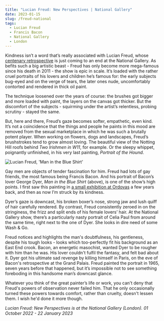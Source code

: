 ```yaml
---
title: "Lucian Freud: New Perspectives | National Gallery"
date: 2023-01-15
slug: /freud-national
tags:
  - Lucian Freud
  - Francis Bacon
  - National Gallery
  - London
---
```


Kindness isn’t a word that’s really associated with Lucian Freud, whose [centenary retrospective](https://www.nationalgallery.org.uk/exhibitions/the-credit-suisse-exhibition-lucian-freud-new-perspectives) is just coming to an end at the National Gallery. As befits such a big artistic beast - Freud has only become more mega-famous since his death in 2011 - the show is epic in scale. It’s loaded with the rather cruel portraits of his lovers and children he’s famous for: the early subjects bug-eyed and on the verge of tears, the later ones nude, uncomfortably contorted and rendered in thick oil paint. 

The technique loosened over the years of course: the brushes got bigger and more loaded with paint, the layers on the canvas got thicker. But the discomfort of the subjects - squirming under the artist’s relentless, probing scrutiny - stayed the same.

But, here and there, Freud’s gaze becomes softer, empathetic, even kind. It’s not a coincidence that the things and people he paints in this mood are removed from the sexual marketplace in which he was such a brutally potent player. When working on flowers, dogs and landscapes, Freud’s brushstrokes tend to grow almost loving. The beautiful view of the Notting Hill roofs behind *Two Irishmen in W11*, for example. Or the sleepy whippet, poignantly unfinished, in his very last painting, *Portrait of the Hound*. 

![Lucian Freud, 'Man in the Blue Shirt'](/freud-national-1.jpeg)

Gay men are objects of tender fascination for him. Freud had lots of gay friends, the most famous being Francis Bacon. And his portrait of Bacon’s lover George Dyer, *Man in the Blue Shirt* (above), is one of the show’s high points. I first saw this painting in [a small exhibition at Ordovas](https://www.ordovasart.com/exhibition/london-painters-london/) a few years back, and then as now I’m struck by its kindness.

Dyer’s gaze is downcast, his broken boxer’s nose, strong jaw and lush quiff of hair carefully rendered. By contrast, Freud consistently zeroed in on the stringiness, the frizz and split ends of his female lovers’ hair. At the National Gallery show, there’s a particularly nasty portrait of Celia Paul from around the same time, right next to the one of Dyer. She looks in dire need of some Wash & Go.

Freud notices and highlights the man's doubtfulness, his gentleness, despite his tough looks - looks which too-perfectly fit his background as an East End crook. Bacon, an energetic masochist, wanted Dyer to be rougher with him than he was. His lover couldn't fulfil the fantasy, and felt bad about it. Dyer got his ultimate sad revenge by killing himself in Paris, on the eve of Bacon's retrospective at the Grand Palais. Freud painted the portrait in 1965, seven years before that happened, but it’s impossible not to see something foreboding in this handsome man’s downcast glance. 

Whatever you think of the great painter’s life or work, you can't deny that Freud's powers of observation never failed him. That he only occasionally turned these powers towards comfort, rather than cruelty, doesn't lessen them. I wish he'd done it more though.

*Lucian Freud: New Perspectives is at the National Gallery (London). 01 October 2022 - 22 January 2023*
